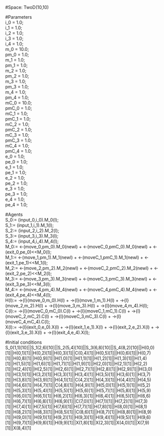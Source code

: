 
#Space: TwoD(10,10) <br />

#Parameters <br />
i_0 = 1.0; <br />
i_1 = 1.0; <br />
i_2 = 1.0; <br />
i_3 = 1.0; <br />
i_4 = 1.0; <br />
m_0 = 10.0; <br />
pm_0 = 1.0; <br />
m_1 = 1.0; <br />
pm_1 = 1.0; <br />
m_2 = 1.0; <br />
pm_2 = 1.0; <br />
m_3 = 1.0; <br />
pm_3 = 1.0; <br />
m_4 = 1.0; <br />
pm_4 = 1.0; <br />
mC_0 = 10.0; <br />
pmC_0 = 1.0; <br />
mC_1 = 1.0; <br />
pmC_1 = 1.0; <br />
mC_2 = 1.0; <br />
pmC_2 = 1.0; <br />
mC_3 = 1.0; <br />
pmC_3 = 1.0; <br />
mC_4 = 1.0; <br />
pmC_4 = 1.0; <br />
e_0 = 1.0; <br />
pe_0 = 1.0; <br />
e_1 = 1.0; <br />
pe_1 = 1.0; <br />
e_2 = 1.0; <br />
pe_2 = 1.0; <br />
e_3 = 1.0; <br />
pe_3 = 1.0; <br />
e_4 = 1.0; <br />
pe_4 = 1.0;<br />

#Agents <br />
S_0:= (input_0,i_0).M_0(l); <br />
S_1:= (input_1,i_1).M_1(l); <br />
S_2:= (input_2,i_2).M_2(l); <br />
S_3:= (input_3,i_3).M_3(l); <br />
S_4:= (input_4,i_4).M_4(l); <br />
M_0:= <-(move_0,pm_0).M_0(newl) + <-(moveC_0,pmC_0).M_0(newl) + <-(exit_0,pe_0)<<M_0(l); <br />
M_1:= <-(move_1,pm_1).M_1(newl) + <-(moveC_1,pmC_1).M_1(newl) + <-(exit_1,pe_1)<<M_1(l); <br />
M_2:= <-(move_2,pm_2).M_2(newl) + <-(moveC_2,pmC_2).M_2(newl) + <-(exit_2,pe_2)<<M_2(l); <br />
M_3:= <-(move_3,pm_3).M_3(newl) + <-(moveC_3,pmC_3).M_3(newl) + <-(exit_3,pe_3)<<M_3(l); <br />
M_4:= <-(move_4,pm_4).M_4(newl) + <-(moveC_4,pmC_4).M_4(newl) + <-(exit_4,pe_4)<<M_4(l); <br />
H(l):= ->{l}(move_0,m_0).H(l) + ->{l}(move_1,m_1).H(l) + ->{l}(move_2,m_2).H(l) + ->{l}(move_3,m_3).H(l) + ->{l}(move_4,m_4).H(l); <br />
C(l):= ->{l}(moveC_0,mC_0).C(l) + ->{l}(moveC_1,mC_1).C(l) + ->{l}(moveC_2,mC_2).C(l) + ->{l}(moveC_3,mC_3).C(l) + ->{l}(moveC_4,mC_4).C(l); <br />
X(l):= ->{l}(exit_0,e_0).X(l) + ->{l}(exit_1,e_1).X(l) + ->{l}(exit_2,e_2).X(l) + ->{l}(exit_3,e_3).X(l) + ->{l}(exit_4,e_4).X(l); <br />

#Initial conditions <br />
S_0(1,1)[10]||S_1(2,6)[10]||S_2(5,4)[10]||S_3(6,8)[10]||S_4(8,2)[10]||H(0,0)[1]||H(0,1)[1]||H(0,2)[1]||H(0,3)[1]||C(0,4)[1]||H(0,5)[1]||H(0,6)[1]||H(0,7)[1]||H(0,8)[1]||H(0,9)[1]||H(1,0)[1]||H(1,1)[1]||H(1,2)[1]||H(1,3)[1]||H(1,4)[1]||H(1,5)[1]||H(1,6)[1]||H(1,7)[1]||H(1,9)[1]||H(2,0)[1]||H(2,1)[1]||H(2,2)[1]||H(2,4)[1]||H(2,5)[1]||H(2,6)[1]||H(2,7)[1]||H(2,8)[1]||H(2,9)[1]||H(3,0)[1]||H(3,1)[1]||H(3,2)[1]||H(3,3)[1]||H(3,4)[1]||H(3,5)[1]||H(3,6)[1]||H(3,7)[1]||H(3,8)[1]||H(3,9)[1]||H(4,1)[1]||C(4,2)[1]||H(4,3)[1]||H(4,4)[1]||H(4,5)[1]||H(4,6)[1]||H(4,7)[1]||C(4,8)[1]||H(4,9)[1]||H(5,0)[1]||H(5,1)[1]||H(5,2)[1]||H(5,3)[1]||H(5,4)[1]||H(5,5)[1]||H(5,6)[1]||H(5,7)[1]||H(5,8)[1]||H(5,9)[1]||H(6,0)[1]||H(6,1)[1]||H(6,2)[1]||H(6,3)[1]||H(6,4)[1]||H(6,5)[1]||H(6,6)[1]||H(6,7)[1]||H(6,8)[1]||H(6,9)[1]||C(7,0)[1]||H(7,1)[1]||H(7,2)[1]||H(7,3)[1]||H(7,4)[1]||H(7,5)[1]||H(7,6)[1]||H(7,7)[1]||H(7,8)[1]||H(8,0)[1]||H(8,1)[1]||H(8,2)[1]||H(8,3)[1]||H(8,5)[1]||C(8,6)[1]||H(8,7)[1]||H(8,8)[1]||H(8,9)[1]||H(9,0)[1]||H(9,1)[1]||H(9,2)[1]||H(9,3)[1]||H(9,4)[1]||H(9,5)[1]||H(9,6)[1]||H(9,7)[1]||H(9,8)[1]||H(9,9)[1]||X(1,8)[1]||X(2,3)[1]||X(4,0)[1]||X(7,9)[1]||X(8,4)[1]
